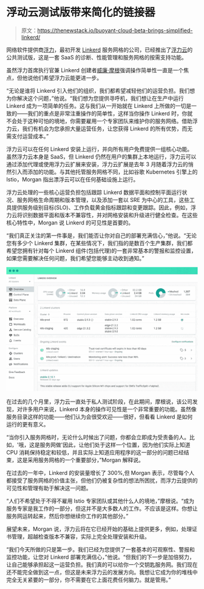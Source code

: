 # 浮动云测试版带来简化的链接器

> 原文：<https://thenewstack.io/buoyant-cloud-beta-brings-simplified-linkerd/>

网络软件提供商[浮力](https://buoyant.io/)，最初开发 [Linkerd](https://linkerd.io/) 服务网格的公司，已经推出了[浮力云](https://buoyant.io/cloud/)的公共测试版，这是一套 SaaS 的诊断、性能管理和服务网格的按需支持功能。

虽然浮力首席执行官兼 Linkerd 创建者[威廉·摩根](https://www.linkedin.com/in/wmorgan)强调操作简单性一直是一个焦点，但他说他们希望浮力云能更进一步。

“无论是谁将 Linkerd 引入他们的组织，我们都希望减轻他们的运营负担。我们想为你解决这个问题，”他说。“我们想为您提供寻呼机，我们想让在生产中运行 Linkerd 成为一项简单的任务。这与我们从一开始就在 Linkerd 上所做的一切是一致的——我们的重点是非常注重操作的简单性，这样当你操作 Linkerd 时，你就不会处于这种可怕的境地，你需要雇用一个专家团队来维护你的服务网络。借助浮力云，我们有机会为您承担大量运营任务，让您获得 Linkerd 的所有优势，而无需支付运营成本。”

浮力云可以在任何 Linkerd 安装上运行，并向所有用户免费提供一组核心功能。虽然浮力云本身是 SaaS，但 Linkerd 仍然在用户的集群上本地运行，浮力云可以通过添加代理或使用浮力云扩展来安装，浮力云扩展是去年 3 月随着浮力云的悄然引入而添加的功能。与其他托管服务网格不同，比如谷歌 Kubernetes 引擎上的 Istio，Morgan 指出漂浮云可以在任何基础设施上运行。

浮力云处理的一些核心运营负担包括跟踪 Linkerd 数据平面和控制平面运行状况、服务网格生命周期和版本管理，以及添加一套以 SRE 为中心的工具，这些工具提供服务级别目标(SLO)、工作负载黄金指标跟踪和变更跟踪。因此，例如，浮力云将识别数据平面和版本不兼容性，并对网格安装和升级进行健全检查。在这些核心特性中，Morgan 说 Linkerd 的可见性是首要的。

“我们真正关注的第一件事是，我们能否让你对自己的部署充满信心，”他说。“无论您有多少个 Linkerd 集群，在某些情况下，我们指的是数百个生产集群，我们都希望您拥有针对每个 Linkerd 组件(包括代理)的一套非常基本的警报和监控设置，如果您需要解决任何问题，我们希望您能够主动收到通知。”

![](img/1d88a597bb8b54b37b98ce6bcbe259c4.png)

在过去的几个月里，浮力云一直处于私人测试阶段，在此期间，摩根说，该公司发现，对许多用户来说，Linkerd 本身的操作可见性是一个非常重要的功能。虽然像服务目录这样的功能——他们认为会很受欢迎——很好，但看看 Linkerd 是如何运行的更有意义。

“当你引入服务网格时，无论什么时候出了问题，你都会立即成为受责备的人。比如，'哦，这是服务网做'因此，让他们处于这样一个位置，因为他们实际上知道 CPU 消耗保持稳定和较低，并且实际上知道应用程序的这一部分的问题已经结束，这是采用服务网格的一个重要部分，”Morgan 解释说。

在过去的一年中，Linkerd 的安装量增长了 300%,但 Morgan 表示，尽管每个人都接受了服务网格的价值主张，但他们仍被复杂性的想法所困扰，而浮力云提供的可见性和管理有助于解决这一问题。

“人们不希望处于不得不雇用 Istio 专家团队或其他什么人的境地，”摩根说。“成为服务专家是我工作的一部分，但这并不是大多数人的工作。不应该是这样。你想让服务网运转起来，然后你想继续你工作的其他部分。”

展望未来，Morgan 说，浮力云将在它已经开始的基础上提供更多，例如，处理证书管理，超越检查版本不兼容，实际上完全处理安装和升级。

“我们今天所做的只是第一步。我们已经为您提供了一套基本的可观察性、警报和监控功能，让您对 Linkerd 部署充满信心，”他说。“但我们的下一步是加倍努力，让自己能够承担起这一运营负担。我们真的可以给你一个交钥匙服务网。我们现在还不能完全做到这一点，但这是未来浮力云的发展方向。我想让它成为你的堆栈中完全无关紧要的一部分，你不需要在它上面花费任何脑力。就是管用。”

<svg xmlns:xlink="http://www.w3.org/1999/xlink" viewBox="0 0 68 31" version="1.1"><title>Group</title> <desc>Created with Sketch.</desc></svg>